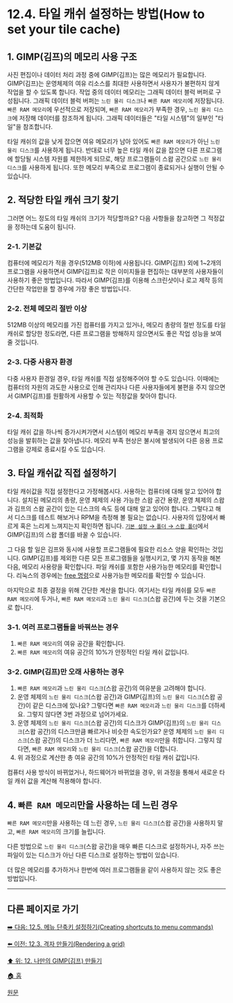 # 12.4. 타일 캐쉬 설정하는 방법(How to set your tile cache)
## 1. GIMP(김프)의 메모리 사용 구조
사진 편집이나 데이터 처리 과정 중에 GIMP(김프)는 많은 메모리가 필요합니다. GIMP(김프)는 운영체제의 여유 리소스를 최대한 사용하면서 사용자가 불편하지 않게 작업을 할 수 있도록 합니다. 작업 중의 데이터 메모리는 그래픽 데이터 블럭 버퍼로 구성됩니다. 그래픽 데이터 블럭 버퍼는 `느린 물리 디스크`나 `빠른 RAM 메모리`에 저장됩니다. `빠른 RAM 메모리`에 우선적으로 저장되며, `빠른 RAM 메모리`가 부족한 경우, `느린 물리 디스크`에 저장해 데이터를 참조하게 됩니다. 그래픽 데이터들은 "타일 시스템"의 일부인 "타일"을 참조합니다.

타일 캐쉬의 값을 낮게 잡으면 여유 메모리가 남아 있어도 `빠른 RAM 메모리`가 아닌 `느린 물리 디스크`를 사용하게 됩니다. 반대로 너무 높은 타일 캐쉬 값을 잡으면 다른 프로그램에 할당될 시스템 자원를 제한하게 되므로, 해당 프로그램들이 스왑 공간으로 `느린 물리 디스크`를 사용하게 됩니다. 또한 메모리 부족으로 프로그램이 종료되거나 실행이 안될 수 있습니다.

## 2. 적당한 타일 캐쉬 크기 찾기
그러면 어느 정도의 타일 캐쉬의 크기가 적당할까요? 다음 사항들을 참고하면 그 적정값을 정하는데 도움이 됩니다.

### 2-1. 기본값
컴퓨터에 메모리가 적을 경우(512MB 이하)에 사용됩니다. GIMP(김프) 외에 1~2개의 프로그램을 사용하면서 GIMP(김프)로 작은 이미지들을 편집하는 대부분의 사용자들이 사용하기 좋은 방법입니다. 따라서 GIMP(김프)를 이용해 스크린샷이나 로고 제작 등의 간단한 작업만을 할 경우에 가장 좋은 방법입니다.

### 2-2. 전체 메모리 절반 이상
512MB 이상의 메모리를 가진 컴퓨터를 가지고 있거나, 메모리 총량의 절반 정도를 타일 캐쉬로 할당한 정도라면, 다른 프로그램을 방해하지 않으면서도 좋은 작업 성능을 보여줄 것입니다. 

### 2-3. 다중 사용자 환경
다중 사용자 환경일 경우, 타일 캐쉬를 직접 설정해주어야 할 수도 있습니다. 이때에는 컴퓨터의 자원의 과도한 사용으로 인해 관리자나 다른 사용자들에게 불편을 주지 않으면서 GIMP(김프)를 원활하게 사용할 수 있는 적정값을 찾아야 합니다.

### 2-4. 최적화
타일 캐쉬 값을 하나씩 증가시켜가면서 시스템이 메모리 부족을 겪지 않으면서 최고의 성능을 발휘하는 값을 찾아냅니다. 메모리 부족 현상은 불시에 발생되어 다른 응용 프로그램을 강제로 종료시킬 수도 있습니다.

## 3. 타일 캐쉬값 직접 설정하기
타일 캐쉬값을 직접 설정한다고 가정해봅시다. 사용하는 컴퓨터에 대해 알고 있어야 합니다. 설치된 메모리의 총량, 운영 체제의 사용 가능한 스왑 공간 용량, 운영 체제의 스왑과 김프의 스왑 공간이 있는 디스크의 속도 등에 대해 알고 있어야 합니다. 그렇다고 해서 디스크를 테스트 해보거나 RPM을 측정해 볼 필요는 없습니다. 사용자의 입장에서 빠르게 혹은 느리게 느껴지는지 확인하면 됩니다. [`기본 설정` → `폴더` → `스왑 폴더`](./12-01-24-folders.md#12-01-24-s1-02)에서 GIMP(김프)의 스왑 폴더를 바꿀 수 있습니다.

그 다음 할 일은 김프와 동시에 사용할 프로그램들에 필요한 리소스 양을 확인하는 것입니다. GIMP(김프)를 제외한 다른 모든 프로그램들을 실행시키고, 몇 가지 동작을 해본 다음, 메모리 사용량을 확인합니다. 파일 캐쉬를 포함한 사용가능한 메모리를 확인합니다. 리눅스의 경우에는 [free 명령](https://www.whatap.io/ko/blog/37/)으로 사용가능한 메모리를 확인할 수 있습니다.

마지막으로 최종 결정을 위해 간단한 계산을 합니다. 여기서는 타일 캐쉬를 모두 `빠른 RAM 메모리`에 두거나, `빠른 RAM 메모리`과 `느린 물리 디스크`(스왑 공간)에 두는 것을 기본으로 합니다.

### 3-1. 여러 프로그램들을 바꿔쓰는 경우
1. `빠른 RAM 메모리`의 여유 공간을 확인합니다.
2. `빠른 RAM 메모리`의 여유 공간의 10%가 안정적인 타일 캐쉬 값입니다.

### 3-2. GIMP(김프)만 오래 사용하는 경우
1. `빠른 RAM 메모리`과 `느린 물리 디스크`(스왑 공간)의 여유분을 고려해야 합니다.
2. 운영 체제의 `느린 물리 디스크`(스왑 공간)과 GIMP(김프)의 `느린 물리 디스크`(스왑 공간)이 같은 디스크에 있나요? 그렇다면 `빠른 RAM 메모리`과 `느린 물리 디스크`를 더하세요. 그렇지 않다면 3번 과정으로 넘어가세요.
3. 운영 체제의 `느린 물리 디스크`(스왑 공간)의 디스크가 GIMP(김프)의 `느린 물리 디스크`(스왑 공간)의 디스크만큼 빠르거나 비슷한 속도인가요? 운영 체제의 `느린 물리 디스크`(스왑 공간)의 디스크가 더 느리다면, `빠른 RAM 메모리`만을 취합니다. 그렇지 않다면, `빠른 RAM 메모리`와 `느린 물리 디스크`(스왑 공간)을 더합니다.
4. 위 과정으로 계산한 총 여유 공간의 10%가 안정적인 타일 캐쉬 값입니다.

컴퓨터 사용 방식이 바뀌었거나, 하드웨어가 바뀌었을 경우, 위 과정을 통해서 새로운 타일 캐쉬 값을 계산해 적용해야 합니다.

## 4. `빠른 RAM 메모리`만을 사용하는 데 느린 경우
`빠른 RAM 메모리`만을 사용하는 데 느린 경우, `느린 물리 디스크`(스왑 공간)을 사용하지 말고, `빠른 RAM 메모리`의 크기를 늘립니다. 

다른 방법으로 `느린 물리 디스크`(스왑 공간)을 매우 빠른 디스크로 설정하거나, 자주 쓰는 파일이 있는 디스크가 아닌 다른 디스크로 설정하는 방법이 있습니다. 

더 많은 메모리를 추가하거나 한번에 여러 프로그램들을 같이 사용하지 않는 것도 좋은 방법입니다.

***

## 다른 페이지로 가기

[➡️ 다음: 12.5. 메뉴 단축키 설정하기(Creating shortcuts to menu commands)](./12-05-creating-shortcuts-to-menu-commands.md)

[⬅️ 이전: 12.3. 격자 만들기(Rendering a grid)](./12-03-rendering-a-grid.md)

[⬆️ 위: 12. 나만의 GIMP(김프) 만들기](./12-00-enrich-my-gimp.md)

[🏠 홈](./00-home.md)

[원문](https://docs.gimp.org/2.10/ko/gimp-using-setup-tile-cache.html)
